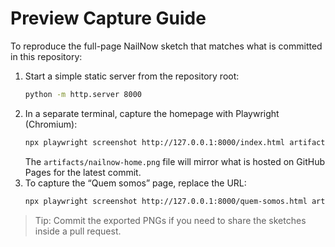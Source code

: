 # Preview Capture Guide

To reproduce the full-page NailNow sketch that matches what is committed in this repository:

1. Start a simple static server from the repository root:
   ```bash
   python -m http.server 8000
   ```
2. In a separate terminal, capture the homepage with Playwright (Chromium):
   ```bash
   npx playwright screenshot http://127.0.0.1:8000/index.html artifacts/nailnow-home.png --full-page --device="Desktop Chrome"
   ```
   The `artifacts/nailnow-home.png` file will mirror what is hosted on GitHub Pages for the latest commit.
3. To capture the “Quem somos” page, replace the URL:
   ```bash
   npx playwright screenshot http://127.0.0.1:8000/quem-somos.html artifacts/nailnow-about.png --full-page --device="Desktop Chrome"
   ```

> Tip: Commit the exported PNGs if you need to share the sketches inside a pull request.
